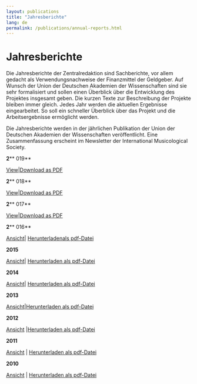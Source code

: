 ```yaml
---
layout: publications
title: "Jahresberichte"
lang: de
permalink: /publications/annual-reports.html
---
```


# Jahresberichte

Die Jahresberichte der Zentralredaktion sind Sachberichte, vor allem gedacht als Verwendungsnachweise der Finanzmittel der Geldgeber. Auf Wunsch der Union der Deutschen Akademien der Wissenschaften sind sie sehr formalisiert und sollen einen Überblick über die Entwicklung des Projektes insgesamt geben. Die kurzen Texte zur Beschreibung der Projekte bleiben immer gleich. Jedes Jahr werden die aktuellen Ergebnisse eingearbeitet. So soll ein schneller Überblick über das Projekt und die Arbeitsergebnisse ermöglicht werden.

Die Jahresberichte werden in der jährlichen Publikation der Union der Deutschen Akademien der Wissenschaften veröffentlicht. Eine Zusammenfassung erscheint im Newsletter der International Musicological Society.



**2**** 019**

[View](/de/publikationen/jahresberichte/2019.html)|[Download as PDF](/uploads/user_upload/RISM-Jahresbericht-19_DE.pdf "Leitet Herunterladen der Datei ein")



**2**** 018**

[View](/de/publikationen/jahresberichte/2018.html)|[Download as PDF](/fileadmin/content/community-content/Zentralredaktion/Jahresberichte/RISM-Jahresbericht-18_DE.pdf "Leitet Herunterladen der Datei ein")



**2**** 017**

[View](/de/publikationen/jahresberichte/2017.html)|[Download as PDF](/fileadmin/content/Jahresbericht2017_EN.pdf "Initiates file download")



**2**** 016**

[Ansicht](/de/publikationen/jahresberichte/2016.html#c3434)| [Herunterladenals pdf-Datei](/fileadmin/content/Jahresbericht_DE_2016.pdf "Leitet Herunterladen der Datei ein")



**2015**

[Ansicht](/de/publikationen/jahresberichte/2015.html#c3226)| [Herunterladen als pdf-Datei](/fileadmin/content/Jahresbericht_DE_2016.pdf "Leitet Herunterladen der Datei ein")



**2014**

[Ansicht](/de/publikationen/jahresberichte/2014.html)| [Herunterladen als pdf-Datei](/fileadmin/content/Jahresbericht_2014.pdf "Leitet Herunterladen der Datei ein")



**2013**

[Ansicht](/de/publikationen/jahresberichte/2013.html#c2694)|[Herunterladen als pdf-Datei](/uploads/user_upload/Jahresbericht_DE_web.pdf "Leitet Herunterladen der Datei ein")



**2012**

[Ansicht](/de/publikationen/jahresberichte/2012.html#c2450) |[Herunterladen als pdf-Datei](/uploads/user_upload/JahresberichtDeutsch_2012.pdf "Leitet Herunterladen der Datei ein")



**2011**

[Ansicht](/de/publikationen/jahresberichte/2011.html) | [Herunterladen als pdf-Datei](/uploads/user_upload/JahresberichtDeutsch.pdf "Leitet Herunterladen der Datei ein")



**2010**

[Ansicht](/de/publikationen/jahresberichte/2010.html#c1112) | [Herunterladen als pdf-Datei](/uploads/user_upload/JahresberichtDeutsch_2010.pdf "Leitet Herunterladen der Datei ein")